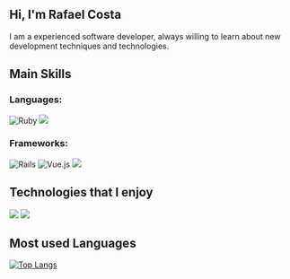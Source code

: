 ## Hi, I'm Rafael Costa

I am a experienced software developer, always willing to learn about new development techniques and technologies.

## Main Skills

### Languages: 
![Ruby](https://img.shields.io/badge/ruby-%23CC342D.svg?style=for-the-badge&logo=ruby&logoColor=white) <img src="https://img.shields.io/badge/javascript%20-%23323330.svg?&style=for-the-badge&logo=javascript&logoColor=%23F7DF1E"/> 
### Frameworks: 
![Rails](https://img.shields.io/badge/rails-%23CC0000.svg?style=for-the-badge&logo=ruby-on-rails&logoColor=white)
![Vue.js](https://img.shields.io/badge/vuejs-%2335495e.svg?style=for-the-badge&logo=vuedotjs&logoColor=%234FC08D)
<img src="https://img.shields.io/badge/react%20-%2320232a.svg?&style=for-the-badge&logo=react&logoColor=%2361DAFB"/> 

## Technologies that I enjoy
<img src="https://img.shields.io/badge/GraphQL%20-e535ab.svg?&style=for-the-badge&logo=graphql&logoColor=white"/> <img src="https://img.shields.io/badge/Apollo%20GraphQL-311C87?&style=for-the-badge&logo=Apollo%20GraphQL&logoColor=white" /> <img>

## Most used Languages

[![Top Langs](https://github-readme-stats.vercel.app/api/top-langs/?username=rafaelmbcosta&show_icons=true&layout=compact&theme=radical)](https://github.com/rafaelmbcosta/github-readme-stats)
